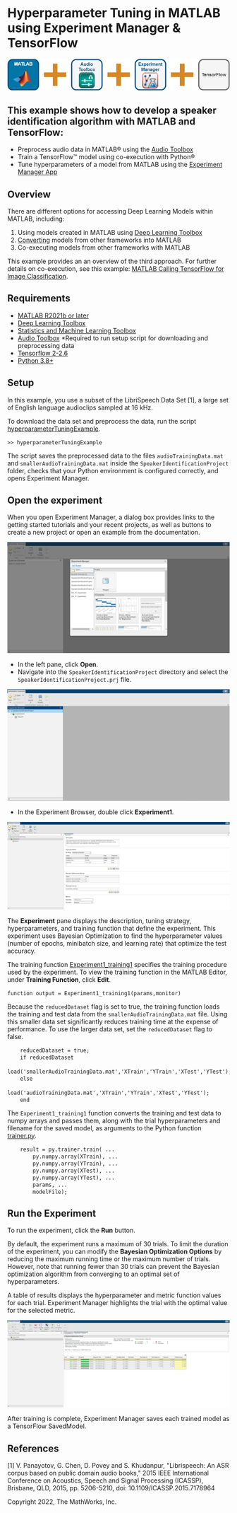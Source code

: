 # Hyperparameter Tuning in MATLAB using Experiment Manager & TensorFlow
![](images/ExperimentManagerCoexecution.png)

## This example shows how to develop a speaker identification algorithm with MATLAB and TensorFlow:
* Preprocess audio data in MATLAB&reg; using the [Audio Toolbox](https://www.mathworks.com/products/audio.html)
* Train a TensorFlow&trade; model using co-execution with Python&reg;
* Tune hyperparameters of a model from MATLAB using the [Experiment Manager App](https://www.mathworks.com/help/deeplearning/ref/experimentmanager-app.html)

## Overview

There are different options for accessing Deep Learning Models within MATLAB, including:

1. Using models created in MATLAB using [Deep Learning Toolbox](https://www.mathworks.com/products/deep-learning.html)
2. [Converting](https://www.mathworks.com/help/deeplearning/deep-learning-import-and-export.html) models from other frameworks into MATLAB
3. Co-executing models from other frameworks with MATLAB

This example provides an an overview of the third approach. For further details on co-execution, see this example: [MATLAB Calling TensorFlow for Image Classification](https://github.com/matlab-deep-learning/Image-Classification-in-MATLAB-Using-TensorFlow).

## Requirements 

* [MATLAB R2021b or later](https://www.mathworks.com/products/matlab.html)
* [Deep Learning Toolbox](https://www.mathworks.com/products/deep-learning.html)
* [Statistics and Machine Learning Toolbox](https://www.mathworks.com/products/statistics.html) 
* [Audio Toolbox](https://www.mathworks.com/products/audio.html) *Required to run setup script for downloading and preprocessing data
* [Tensorflow 2-2.6](https://www.tensorflow.org/install)
* [Python 3.8+](https://www.python.org/downloads/)

## Setup

In this example, you use a subset of the LibriSpeech Data Set [1], a large set of English language audioclips sampled at 16 kHz.

To download the data set and preprocess the data, run the script [hyperparameterTuningExample](https://insidelabs-git.mathworks.com/noahsung/experiment-manager-coexecution/-/blob/master/hyperparameterTuningExample.m). 
```Matlab:Code(Display)
>> hyperparameterTuningExample
```
The script saves the preprocessed data to the files `audioTrainingData.mat` and `smallerAudioTrainingData.mat` inside the `SpeakerIdentificationProject` folder, checks that your Python environment is configured correctly, and opens Experiment Manager.

## Open the experiment

When you open Experiment Manager, a dialog box provides links to the getting started tutorials and your recent projects, as well as buttons to create a new project or open an example from the documentation.

![Startup Page](images/startup_page.PNG)

- In the left pane, click **Open**.
- Navigate into the `SpeakerIdentificationProject` directory and select the `SpeakerIdentificationProject.prj` file.

![Experiment Browser](images/experiment_browser.PNG)

- In the Experiment Browser, double click **Experiment1**.

![Experiment Setup](images/experiment_setup.PNG)

The **Experiment** pane displays the description, tuning strategy, hyperparameters, and training function that define the experiment. This experiment uses Bayesian Optimization to find the hyperparameter values (number of epochs, minibatch size, and learning rate) that optimize the test accuracy.

The training function [Experiment1_training1](https://insidelabs-git.mathworks.com/noahsung/experiment-manager-coexecution/-/blob/master/SpeakerIdentificationProject/Experiment1_training1.m) specifies the training procedure used by the experiment. To view the training function in the MATLAB Editor, under **Training Function**, click **Edit**.

```
function output = Experiment1_training1(params,monitor)
```
Because the `reducedDataset` flag is set to true, the training function loads the training and test data from the `smallerAudioTrainingData.mat` file. Using this smaller data set significantly reduces training time at the expense of performance. To use the larger data set, set the `reducedDataset` flag to false.
```
    reducedDataset = true;
    if reducedDataset
        load('smallerAudioTrainingData.mat','XTrain','YTrain','XTest','YTest');
    else
        load('audioTrainingData.mat','XTrain','YTrain','XTest','YTest');
    end

```
The `Experiment1_training1` function converts the training and test data to numpy arrays and passes them, along with the trial hyperparameters and filename for the saved model, as arguments to the Python function [trainer.py](https://insidelabs-git.mathworks.com/noahsung/experiment-manager-coexecution/-/blob/master/SpeakerIdentificationProject/trainer.py).
```
    result = py.trainer.train( ...
        py.numpy.array(XTrain), ...
        py.numpy.array(YTrain), ...
        py.numpy.array(XTest), ...
        py.numpy.array(YTest), ...
        params, ...
        modelFile);
```

## Run the Experiment

To run the experiment, click the **Run** button. 

By default, the experiment runs a maximum of 30 trials. To limit the duration of the experiment, you can modify the **Bayesian Optimization Options** by reducing the maximum running time or the maximum number of trials. However, note that running fewer than 30 trials can prevent the Bayesian optimization algorithm from converging to an optimal set of hyperparameters.

A table of results displays the hyperparameter and metric function values for each trial. Experiment Manager highlights the trial with the optimal value for the selected metric.

![Experiment Running](images/experiment_running.PNG)

After training is complete, Experiment Manager saves each trained model as a TensorFlow SavedModel.

## References

[1] V. Panayotov, G. Chen, D. Povey and S. Khudanpur, "Librispeech: An ASR corpus based on public domain audio books," 2015 IEEE International Conference on Acoustics, Speech and Signal Processing (ICASSP), Brisbane, QLD, 2015, pp. 5206-5210, doi: 10.1109/ICASSP.2015.7178964

Copyright 2022, The MathWorks, Inc.

